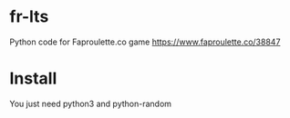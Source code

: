 # fr-lts
Python code for Faproulette.co game https://www.faproulette.co/38847

# Install
You just need python3 and python-random
